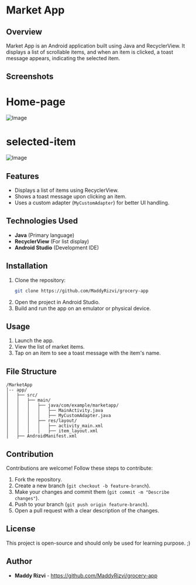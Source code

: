 # Market App

## Overview
Market App is an Android application built using Java and RecyclerView. It displays a list of scrollable items, and when an item is clicked, a toast message appears, indicating the selected item.

## Screenshots

# Home-page
![Image](https://github.com/user-attachments/assets/dd762614-1913-43b4-85fb-f3802bf08f7f)

# selected-item
![Image](https://github.com/user-attachments/assets/6841a030-dc2c-43b1-b407-c9191d67f4f9)


## Features
- Displays a list of items using RecyclerView.
- Shows a toast message upon clicking an item.
- Uses a custom adapter (`MyCustomAdapter`) for better UI handling.

## Technologies Used
- **Java** (Primary language)
- **RecyclerView** (For list display)
- **Android Studio** (Development IDE)

## Installation
1. Clone the repository:
   ```sh
   git clone https://github.com/MaddyRizvi/grocery-app
   ```
2. Open the project in Android Studio.
3. Build and run the app on an emulator or physical device.

## Usage
1. Launch the app.
2. View the list of market items.
3. Tap on an item to see a toast message with the item's name.

## File Structure
```
/MarketApp
│-- app/
│   ├── src/
│   │   ├── main/
│   │   │   ├── java/com/example/marketapp/
│   │   │   │   ├── MainActivity.java
│   │   │   │   ├── MyCustomAdapter.java
│   │   │   ├── res/layout/
│   │   │   │   ├── activity_main.xml
│   │   │   │   ├── item_layout.xml
│   ├── AndroidManifest.xml
```


## Contribution
Contributions are welcome! Follow these steps to contribute:
1. Fork the repository.
2. Create a new branch (`git checkout -b feature-branch`).
3. Make your changes and commit them (`git commit -m "Describe changes"`).
4. Push to your branch (`git push origin feature-branch`).
5. Open a pull request with a clear description of the changes.

## License
This project is open-source and should only be used for learning purpose. ;)

## Author
- **Maddy Rizvi** - https://github.com/MaddyRizvi/grocery-app

